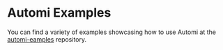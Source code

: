 # Automi Examples

You can find a variety of examples showcasing how to use Automi at the [automi-eamples](https://github.com/vladimirvivien/automi-examples) repository.